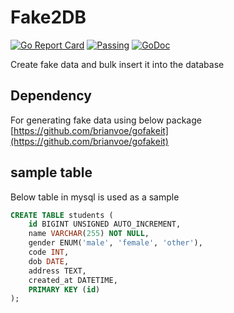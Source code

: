 # Fake2DB
[![Go Report Card](https://goreportcard.com/badge/github.com/syronz/fake2db)](https://goreportcard.com/report/github.com/syronz/fake2db)
[![Passing](https://github.com/syronz/fake2db/actions/workflows/go.yml/badge.svg)](https://github.com/syronz/fake2db/actions/workflows/go.yml)
[![GoDoc](https://pkg.go.dev/badge/github.com/syronz/fake2db)](https://pkg.go.dev/github.com/syronz/fake2db)

Create fake data and bulk insert it into the database


## Dependency
For generating fake data using below package
[https://github.com/brianvoe/gofakeit](https://github.com/brianvoe/gofakeit)

## sample table
Below table in mysql is used as a sample

```sql
CREATE TABLE students (
    id BIGINT UNSIGNED AUTO_INCREMENT,
    name VARCHAR(255) NOT NULL,
    gender ENUM('male', 'female', 'other'),
    code INT,
    dob DATE,
    address TEXT,
    created_at DATETIME,
    PRIMARY KEY (id)
);
```
